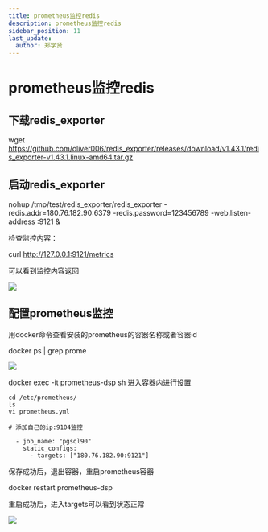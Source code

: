 ```yaml
---
title: prometheus监控redis
description: prometheus监控redis
sidebar_position: 11
last_update:
  author: 郑学贤
---
```


# prometheus监控redis

## 下载redis_exporter

  wget https://github.com/oliver006/redis_exporter/releases/download/v1.43.1/redis_exporter-v1.43.1.linux-amd64.tar.gz

## 启动redis_exporter

  nohup /tmp/test/redis_exporter/redis_exporter -redis.addr=180.76.182.90:6379  -redis.password=123456789 -web.listen-address :9121 &

检查监控内容：

  curl http://127.0.0.1:9121/metrics

可以看到监控内容返回

![](@site/static/img/test_img/2022-08-24-10-01-27.png)

## 配置prometheus监控

用docker命令查看安装的prometheus的容器名称或者容器id

  docker ps | grep prome

![](@site/static/img/test_img/2022-08-22-00-27-10.png)

  docker exec -it prometheus-dsp sh
进入容器内进行设置
```
cd /etc/prometheus/
ls
vi prometheus.yml

# 添加自己的ip:9104监控

  - job_name: "pgsql90"                
    static_configs:                    
      - targets: ["180.76.182.90:9121"]
```
保存成功后，退出容器，重启prometheus容器

  docker restart  prometheus-dsp

重启成功后，进入targets可以看到状态正常

![](@site/static/img/test_img/2022-08-24-10-03-47.png)




